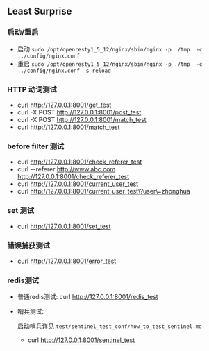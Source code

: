 
## Least Surprise

### 启动/重启

* 启动 `sudo /opt/openresty1_5_12/nginx/sbin/nginx -p ./tmp  -c ../config/nginx.conf`
* 重启 `sudo /opt/openresty1_5_12/nginx/sbin/nginx -p ./tmp  -c ../config/nginx.conf -s reload`

### HTTP 动词测试

* curl http://127.0.0.1:8001/get_test
* curl -X POST http://127.0.0.1:8001/post_test
* curl -X POST http://127.0.0.1:8001/match_test
* curl http://127.0.0.1:8001/match_test

### before filter 测试

* curl http://127.0.0.1:8001/check_referer_test
* curl --referer http://www.abc.com http://127.0.0.1:8001/check_referer_test
* curl http://127.0.0.1:8001/current_user_test
* curl http://127.0.0.1:8001/current_user_test\?user\=zhonghua

### set 测试

* curl http://127.0.0.1:8001/set_test

### 错误捕获测试

* curl http://127.0.0.1:8001/error_test

### redis测试

* 普通redis测试: curl http://127.0.0.1:8001/redis_test

* 哨兵测试:

  启动哨兵详见 `test/sentinel_test_conf/how_to_test_sentinel.md`

  * curl  http://127.0.0.1:8001/sentinel_test
